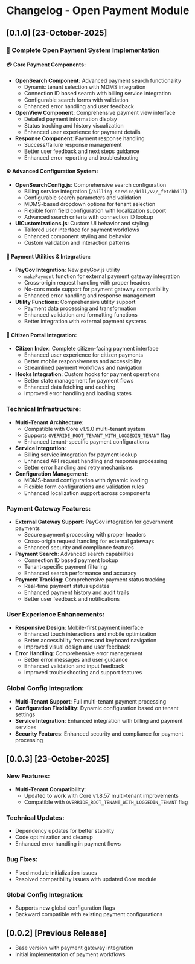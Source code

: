 # Changelog - Open Payment Module

## [0.1.0] [23-October-2025]

### 🚀 Complete Open Payment System Implementation

#### 💳 Core Payment Components:
- **OpenSearch Component**: Advanced payment search functionality
  - Dynamic tenant selection with MDMS integration
  - Connection ID based search with billing service integration
  - Configurable search forms with validation
  - Enhanced error handling and user feedback
- **OpenView Component**: Comprehensive payment view interface
  - Detailed payment information display
  - Status tracking and history visualization
  - Enhanced user experience for payment details
- **Response Component**: Payment response handling
  - Success/failure response management
  - Better user feedback and next steps guidance
  - Enhanced error reporting and troubleshooting

#### ⚙️ Advanced Configuration System:
- **OpenSearchConfig.js**: Comprehensive search configuration
  - Billing service integration (`/billing-service/bill/v2/_fetchbill`)
  - Configurable search parameters and validation
  - MDMS-based dropdown options for tenant selection
  - Flexible form field configuration with localization support
  - Advanced search criteria with connection ID lookup
- **UICustomizations.js**: Custom UI behavior and styling
  - Tailored user interface for payment workflows
  - Enhanced component styling and behavior
  - Custom validation and interaction patterns

#### 🔧 Payment Utilities & Integration:
- **PayGov Integration**: New payGov.js utility
  - `makePayment` function for external payment gateway integration
  - Cross-origin request handling with proper headers
  - No-cors mode support for payment gateway compatibility
  - Enhanced error handling and response management
- **Utility Functions**: Comprehensive utility support
  - Payment data processing and transformation
  - Enhanced validation and formatting functions
  - Better integration with external payment systems

#### 👤 Citizen Portal Integration:
- **Citizen Index**: Complete citizen-facing payment interface
  - Enhanced user experience for citizen payments
  - Better mobile responsiveness and accessibility
  - Streamlined payment workflows and navigation
- **Hooks Integration**: Custom hooks for payment operations
  - Better state management for payment flows
  - Enhanced data fetching and caching
  - Improved error handling and loading states

### Technical Infrastructure:
- **Multi-Tenant Architecture**: 
  - Compatible with Core v1.9.0 multi-tenant system
  - Supports `OVERRIDE_ROOT_TENANT_WITH_LOGGEDIN_TENANT` flag
  - Enhanced tenant-specific payment configurations
- **Service Integration**: 
  - Billing service integration for payment lookup
  - Enhanced API request handling and response processing
  - Better error handling and retry mechanisms
- **Configuration Management**: 
  - MDMS-based configuration with dynamic loading
  - Flexible form configurations and validation rules
  - Enhanced localization support across components

### Payment Gateway Features:
- **External Gateway Support**: PayGov integration for government payments
  - Secure payment processing with proper headers
  - Cross-origin request handling for external gateways
  - Enhanced security and compliance features
- **Payment Search**: Advanced search capabilities
  - Connection ID based payment lookup
  - Tenant-specific payment filtering
  - Enhanced search performance and accuracy
- **Payment Tracking**: Comprehensive payment status tracking
  - Real-time payment status updates
  - Enhanced payment history and audit trails
  - Better user feedback and notifications

### User Experience Enhancements:
- **Responsive Design**: Mobile-first payment interface
  - Enhanced touch interactions and mobile optimization
  - Better accessibility features and keyboard navigation
  - Improved visual design and user feedback
- **Error Handling**: Comprehensive error management
  - Better error messages and user guidance
  - Enhanced validation and input feedback
  - Improved troubleshooting and support features

### Global Config Integration:
- **Multi-Tenant Support**: Full multi-tenant payment processing
- **Configuration Flexibility**: Dynamic configuration based on tenant settings
- **Service Integration**: Enhanced integration with billing and payment services
- **Security Features**: Enhanced security and compliance for payment processing

## [0.0.3] [23-October-2025]

### New Features:
- **Multi-Tenant Compatibility**: 
  - Updated to work with Core v1.8.57 multi-tenant improvements
  - Compatible with `OVERRIDE_ROOT_TENANT_WITH_LOGGEDIN_TENANT` flag

### Technical Updates:
- Dependency updates for better stability
- Code optimization and cleanup
- Enhanced error handling in payment flows

### Bug Fixes:
- Fixed module initialization issues
- Resolved compatibility issues with updated Core module

### Global Config Integration:
- Supports new global configuration flags
- Backward compatible with existing payment configurations

## [0.0.2] [Previous Release]
- Base version with payment gateway integration
- Initial implementation of payment workflows